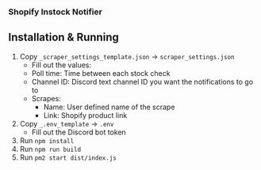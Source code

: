 ### Shopify Instock Notifier

## Installation & Running

1. Copy `_scraper_settings_template.json` -> `scraper_settings.json`
   * Fill out the values:
    * Poll time: Time between each stock check
    * Channel ID: Discord text channel ID you want the notifications to go to
    * Scrapes:
       * Name: User defined name of the scrape
       * Link: Shopify product link
2. Copy `_.env_template` -> `.env`
   * Fill out the Discord bot token
3. Run `npm install`
4. Run `npm run build`
5. Run `pm2 start dist/index.js`
